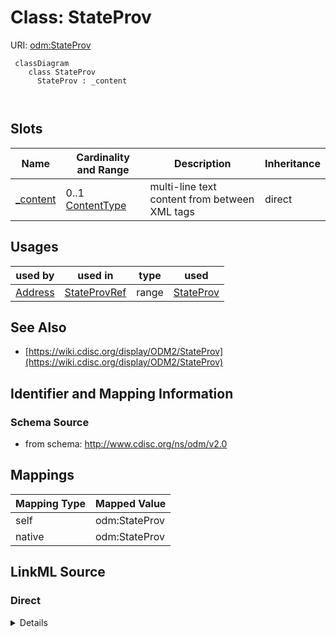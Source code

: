 # Class: StateProv



URI: [odm:StateProv](http://www.cdisc.org/ns/odm/v2.0/StateProv)



```mermaid
 classDiagram
    class StateProv
      StateProv : _content
        
      
```




<!-- no inheritance hierarchy -->


## Slots

| Name | Cardinality and Range | Description | Inheritance |
| ---  | --- | --- | --- |
| [_content](_content.md) | 0..1 <br/> [ContentType](ContentType.md) | multi-line text content from between XML tags | direct |





## Usages

| used by | used in | type | used |
| ---  | --- | --- | --- |
| [Address](Address.md) | [StateProvRef](StateProvRef.md) | range | [StateProv](StateProv.md) |






## See Also

* [https://wiki.cdisc.org/display/ODM2/StateProv](https://wiki.cdisc.org/display/ODM2/StateProv)

## Identifier and Mapping Information







### Schema Source


* from schema: http://www.cdisc.org/ns/odm/v2.0





## Mappings

| Mapping Type | Mapped Value |
| ---  | ---  |
| self | odm:StateProv |
| native | odm:StateProv |





## LinkML Source

<!-- TODO: investigate https://stackoverflow.com/questions/37606292/how-to-create-tabbed-code-blocks-in-mkdocs-or-sphinx -->

### Direct

<details>
```yaml
name: StateProv
from_schema: http://www.cdisc.org/ns/odm/v2.0
see_also:
- https://wiki.cdisc.org/display/ODM2/StateProv
slots:
- _content
slot_usage:
  range:
    name: range
    id_prefixes:
    - text
class_uri: odm:StateProv

```
</details>

### Induced

<details>
```yaml
name: StateProv
from_schema: http://www.cdisc.org/ns/odm/v2.0
see_also:
- https://wiki.cdisc.org/display/ODM2/StateProv
slot_usage:
  range:
    name: range
    id_prefixes:
    - text
attributes:
  name: _content
  description: multi-line text content from between XML tags
  from_schema: http://www.cdisc.org/ns/odm/v2.0
  rank: 1000
  alias: _content
  owner: StateProv
  domain_of:
  - TranslatedText
  - CheckValue
  - Code
  - WorkflowEnd
  - UserName
  - Prefix
  - Suffix
  - FullName
  - GivenName
  - FamilyName
  - StreetName
  - HouseNumber
  - City
  - StateProv
  - Country
  - PostalCode
  - OtherText
  - Meaning
  - LegalReason
  - DateTimeStamp
  - ReasonForChange
  - SourceID
  - FlagValue
  - FlagType
  - Value
  range: _contentType
  inlined: true
class_uri: odm:StateProv

```
</details>